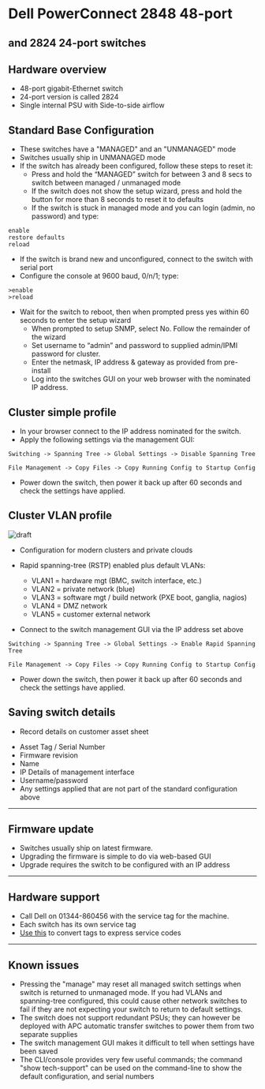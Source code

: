 # Dell PowerConnect 2848 48-port
## and 2824 24-port switches

## Hardware overview
* 48-port gigabit-Ethernet switch 
* 24-port version is called 2824 
* Single internal PSU with Side-to-side airflow

## Standard Base Configuration
* These switches have a "MANAGED" and an "UNMANAGED" mode
* Switches usually ship in UNMANAGED mode 
* If the switch has already been configured, follow these steps to reset it:
    * Press and hold the “MANAGED” switch for between 3 and 8 secs to switch between managed / unmanaged mode 
    * If the switch does not show the setup wizard, press and hold the button for more than 8 seconds to reset it to defaults
    * If the switch is stuck in managed mode and you can login (admin, no password) and type:
```
enable
restore defaults
reload 
```

* If the switch is brand new and unconfigured, connect to the switch with serial port 
* Configure the console at 9600 baud, 0/n/1; type:
```
>enable
>reload
```
* Wait for the switch to reboot, then when prompted press yes within 60 seconds to enter the setup wizard 
    * When prompted to setup SNMP, select No. Follow the remainder of the wizard
    * Set username to “admin” and password to supplied admin/IPMI password for cluster.
    * Enter the netmask, IP address & gateway as provided from pre-install
    * Log into the switches GUI on your web browser with the nominated IP address. 

## **Cluster simple** profile
* In your browser connect to the IP address nominated for the switch.
* Apply the following settings via the management GUI:
```
Switching -> Spanning Tree -> Global Settings -> Disable Spanning Tree
```
```
File Management -> Copy Files -> Copy Running Config to Startup Config
```
* Power down the switch, then power it back up after 60 seconds and check the settings have applied.

## **Cluster VLAN** profile
![draft](http://upload.wikimedia.org/wikipedia/commons/f/ff/DRAFT_ICON.png)
 * Configuration for modern clusters and private clouds
 * Rapid spanning-tree (RSTP) enabled plus default VLANs:
    *  VLAN1 = hardware mgt (BMC, switch interface, etc.)
    *  VLAN2 = private network (blue)
    *  VLAN3 = software mgt / build network (PXE boot, ganglia, nagios)
    *  VLAN4 = DMZ network
    *  VLAN5 = customer external network	

 * Connect to the switch management GUI via the IP address set above
```
Switching -> Spanning Tree -> Global Settings -> Enable Rapid Spanning Tree
```
```
File Management -> Copy Files -> Copy Running Config to Startup Config
```
* Power down the switch, then power it back up after 60 seconds and check the settings have applied.

## Saving switch details
* Record details on customer asset sheet
 - Asset Tag / Serial Number
 - Firmware revision
 - Name
 - IP Details of management interface
 - Username/password
 - Any settings applied that are not part of the standard configuration above

***

## Firmware update
* Switches usually ship on latest firmware. 
* Upgrading the firmware is simple to do via web-based GUI
* Upgrade requires the switch to be configured with an IP address

***
## Hardware support
* Call Dell on 01344-860456 with the service tag for the machine.
* Each switch has its own service tag
* [Use this](http://creativyst.com/Doc/Articles/HT/Dell/DellNumb.htm) to convert tags to express service codes

***
## Known issues
* Pressing the "manage" may reset all managed switch settings when switch is returned to unmanaged mode. If you had VLANs and spanning-tree configured, this could cause other network switches to fail if they are not expecting your switch to return to default settings. 
* The switch does not support redundant PSUs; they can however be deployed with APC automatic transfer switches to power them from two separate supplies
* The switch management GUI makes it difficult to tell when settings have been saved
* The CLI/console provides very few useful commands; the command "show tech-support" can be used on the command-line to show the default configuration, and serial numbers
